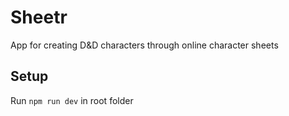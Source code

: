 # Sheetr
App for creating D&D characters through online character sheets

## Setup

Run `npm run dev` in root folder
